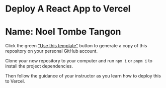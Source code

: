 # Deploy A React App to Vercel

# Name: Noel Tombe Tangon

Click the green ["Use this template"](https://github.com/new?template_name=Deploy-React-App&template_owner=dgilleland) button to generate a copy of this repository on your personal GitHub account.

Clone your new repository to your computer and run `npm i` or `pnpm i` to install the project dependencies.

Then follow the guidance of your instructor as you learn how to deploy this to Vercel.
